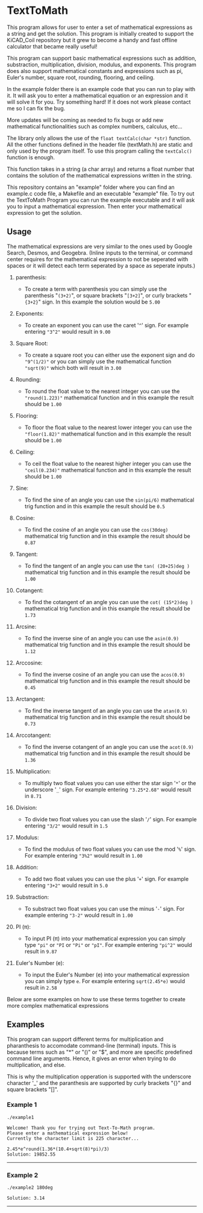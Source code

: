 # TextToMath
This program allows for user to enter a set of mathematical expressions as a string and get the solution. This program is initially created to support the KiCAD_Coil repository but it grew to become a handy and fast offline calculator that became really useful!

This program can support basic mathematical expressions such as addition, substraction, multiplication, division, modulus, and exponents.
This program does also support mathematical constants and expressions such as pi, Euler's number, square root, rounding, flooring, and ceiling.

In the example folder there is an example code that you can run to play with it. It will ask you to enter a mathematical equation or an expression and it will solve it for you. Try something hard! If it does not work please contact me so I can fix the bug.

More updates will be coming as needed to fix bugs or add new mathematical functionalities such as complex numbers, calculus, etc...

The library only allows the use of the ```float textCalc(char *str)``` function. All the other functions defined in the header file (textMath.h) are static and only used by the program itself. To use this program calling the ```textCalc()``` function is enough. 

This function takes in a string (a char array) and returns a float number that contains the solution of the mathematical expressions written in the string.

This repository contains an "example" folder where you can find an example.c code file, a Makefile and an executable "example" file. To try out the TextToMath Program you can run the example executable and it will ask you to input a mathematical expression. Then enter your mathematical expression to get the solution.

## Usage
The mathematical expressions are very similar to the ones used by Google Search, Desmos, and Geogebra. (Inline inputs to the terminal, or command center requires for the mathematical expression to not be seperated with spaces or it will detect each term seperated by a space as seperate inputs.)

1. parenthesis:
    - To create a term with parenthesis you can simply use the parenthesis "```(3+2)```", or square brackets "```[3+2]```", or curly brackets "```{3+2}```" sign. In this example the solution would be ```5.00```

2. Exponents:
    - To create an exponent you can use the caret '```^```' sign. For example entering ```"3^2"``` would result in ```9.00```

3. Square Root:
    - To create a square root you can either use the exponent sign and do ```"9^(1/2)"``` or you can simply use the mathematical function ```"sqrt(9)"``` which both will result in ```3.00```

4. Rounding:
    - To round the float value to the nearest integer you can use the ```"round(1.223)"``` mathematical function and in this example the result should be ```1.00```

5. Flooring:
    - To floor the float value to the nearest lower integer you can use the ```"floor(1.82)"``` mathematical function and in this example the result should be ```1.00```

6. Ceiling:
    - To ceil the float value to the nearest higher integer you can use the ```"ceil(0.234)"``` mathematical function and in this example the result should be ```1.00```

7. Sine:
    - To find the sine of an angle you can use the ```sin(pi/6)``` mathematical trig function and in this example the result should be ```0.5```

8. Cosine:
    - To find the cosine of an angle you can use the ```cos(30deg)``` mathematical trig function and in this example the result should be ```0.87```

8. Tangent:
    - To find the tangent of an angle you can use the ```tan( (20+25)deg )``` mathematical trig function and in this example the result should be ```1.00```

9. Cotangent:
    - To find the cotangent of an angle you can use the ```cot( (15*2)deg )``` mathematical trig function and in this example the result should be ```1.73```

10. Arcsine:
    - To find the inverse sine of an angle you can use the ```asin(0.9)``` mathematical trig function and in this example the result should be ```1.12```

11. Arccosine:
    - To find the inverse cosine of an angle you can use the ```acos(0.9)``` mathematical trig function and in this example the result should be ```0.45```

12. Arctangent:
    - To find the inverse tangent of an angle you can use the ```atan(0.9)``` mathematical trig function and in this example the result should be ```0.73```

13. Arccotangent:
    - To find the inverse cotangent of an angle you can use the ```acot(0.9)``` mathematical trig function and in this example the result should be ```1.36```

14. Multiplication:
    - To multiply two float values you can use either the star sign '```*```' or the underscore '```_```' sign. For example entering ```"3.25*2.68"``` would result in ```8.71```

15. Division:
    - To divide two float values you can use the slash '```/```' sign. For example entering ```"3/2"``` would result in ```1.5```

16. Modulus:
    - To find the modulus of two float values you can use the mod '```%```' sign. For example entering ```"3%2"``` would result in ```1.00```

17. Addition:
    - To add two float values you can use the plus '```+```' sign. For example entering ```"3+2"``` would result in ```5.0```

18. Substraction:
    - To substract two float values you can use the minus '```-```' sign. For example entering ```"3-2"``` would result in ```1.00```

19. PI (π):
    - To input PI (π) into your mathematical expression you can simply type ```"pi"``` or ```"PI``` or ```"Pi"``` or ```"pI"```. For example entering ```"pi^2"``` would result in ```9.87```

20. Euler's Number (e):
    -   To input the Euler's Number (e) into your mathematical expression you can simply type ```e```. For example entering ```sqrt(2.45*e)``` would result in ```2.58```

Below are some examples on how to use these terms together to create more complex mathematical expressions

## Examples
This program can support different terms for multiplication and pharanthesis to accomodate command-line (terminal) inputs. This is because terms such as "*" or "()" or "$", and more are specific predefined command line arguments. Hence, it gives an error when trying to do multiplication, and else.

This is why the multiplication opperation is supported with the underscore character '_' and the paranthesis are supported by curly brackets "{}" and square brackets "[]".

### Example 1

```
./example1

Welcome! Thank you for trying out Text-To-Math program.
Please enter a mathematical expression below!
Currently the character limit is 225 character...

2.45*e^round(1.36*(10.4+sqrt(8)*pi)/3)
Solution: 19852.55
```
---
### Example 2

```
./example2 180deg

Solution: 3.14
```
---